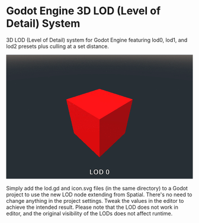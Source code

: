 # Godot Engine 3D LOD (Level of Detail) System
3D LOD (Level of Detail) system for Godot Engine featuring lod0, lod1, and lod2 presets plus culling at a set distance.

![](LOD.gif)

Simply add the lod.gd and icon.svg files (in the same directory) to a Godot project to use the new LOD node extending from Spatial. There's no need to change anything in the project settings. Tweak the values in the editor to achieve the intended result. Please note that the LOD does not work in editor, and the original visibility of the LODs does not affect runtime.
